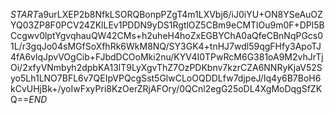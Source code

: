 $START$a9urLXEP2b8NfkLSORQBonpPZgT4m1LXVbj6/iJ0iYU+ON8YSeAuOZYQ03ZP8F0PCV24ZKlLEv1PDDN9yDS1RgtlOZ5CBm9eCMTlOu9m0F+DPl5BCcgwv0lptYgvqhauQW42CMs+h2uheH4hoZxEGBYChA0aQfeCBnNqPGcs01L/r3gqJo04sMGfSoXfhRk6WkM8NQ/SY3GK4+tnHJ7wdl59qgFHfy3ApoTJ4fA6vlqJpvVOgCib+FJbdDCOoMki2nu/KYV4I0TPwRcM6G381oA9M2vhJrTjOi/2xfyVNmbyh2dpbKA13lT9LyXgvThZ7OzPDKbnv7kzrCZA6NNRyKjaV52Syo5Lh1LNO7BFL6v7QEIpVPQcgSst5GlwCLoOQDDLfw7djpeJ/Iq4y6B7BoH6kCvUHjBk+/yoIwFxyPri8KzOerZRjAFOry/0QCnl2egG25oDL4XgMoDqgSfZKQ==$END$